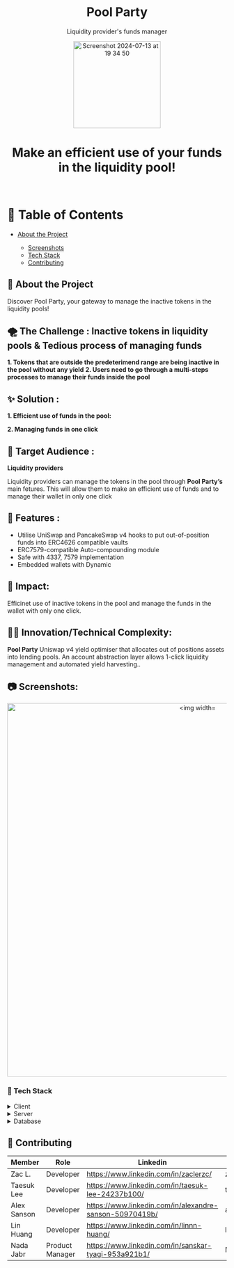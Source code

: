 
<div align="center">
  
  <Pool Party>
  <h1>Pool Party</h1>

   <div align="center"> 
  

  <p>
    Liquidity provider's funds manager

  </div>

<div align="center">

 <img width="200" alt="Screenshot 2024-07-13 at 19 34 50" src="https://github.com/user-attachments/assets/8bc9510f-25db-424a-a7dc-b08c74d8b7b8">

    
</div>

  <p>
     <h1>Make an efficient use of your funds in the liquidity pool!</h1>
  </p>
  
  

  </h4>
</div>

<br />

<!-- Table of Contents -->
# :notebook_with_decorative_cover: Table of Contents

- [About the Project](#star2-about-the-project)
  * [Screenshots](#camera-screenshots)
  * [Tech Stack](#space_invader-tech-stack)
  * [Contributing](#wave-contributing)
 


  <!-- About the Project -->
## :star2: About the Project
Discover Pool Party, your gateway to manage the inactive tokens in the liquidity pools!

<!-- The Challenge -->

 ## 🌪️ The Challenge : Inactive tokens in liquidity pools & Tedious process of managing funds

**1. Tokens that are outside the predeterimend range are being inactive in the pool without any yield**
**2. Users need to go through a multi-steps processes to manage their funds inside the pool**

<!-- Solution -->
 ## ✨ Solution :

**1. Efficient use of funds in the pool:** 

**2. Managing funds in one click** 

<!-- Modes -->
## 👥 Target Audience :


**Liquidity providers** 

Liquidity providers can manage the tokens in the pool through **Pool Party’s** main fetures. This will allow them to make an efficient use of funds and to manage their wallet in only one click

<!-- Features -->
## :dart: Features : 

- Utilise UniSwap and PancakeSwap v4 hooks to put out-of-position funds into ERC4626 compatible vaults
- ERC7579-compatible Auto-compounding module
- Safe with 4337, 7579 implementation
- Embedded wallets with Dynamic


<!-- Impact -->

## 📑 Impact:

Efficinet use of inactive tokens in the pool and manage the funds in the wallet with only one click.


<!-- **Innovation/Technical Complexity** -->

## 👩‍💻 Innovation/Technical Complexity:

**Pool Party** Uniswap v4 yield optimiser that allocates out of positions assets into lending pools. An account abstraction layer allows 1-click liquidity management and automated yield harvesting..



<!-- Screenshots -->

## :camera: Screenshots: 

<div align="center"> 
<img width="858" alt="<img width="858" alt="image" src="https://github.com/user-attachments/assets/7f1e9bb0-206c-4b20-a25e-23a380db4e0b">






    
</div>


<!-- TechStack -->
### :space_invader: Tech Stack

<details>
  <summary>Client</summary>
  <ul>
    - Blockchain: Ethereum
    - Programming language: Typescript and Solidity
    - Web frameworks: Next.js
    
    
    
  </ul>
</details>

<details>
  <summary>Server</summary>
  <ul>
    <li><a href="https://docs.python-telegram-bot.org/en/v20.6/index.html">python3-telegram-bot</a></li>


    
  </ul>
</details>

<details>
<summary>Database</summary>
  <ul>
    <li><a href="https://ethglobal.com/events/brussles/prizes/uniswap">uniswap</a></li>
    <li><a href="https://ethglobal.com/events/brussles/prizes/pancakeswap">pancakeswap</a></li>
    <li><a href="https://ethglobal.com/events/brussles/prizes/safe">safe</a></li>
    <li><a href="https://ethglobal.com/events/brussles/prizes/dynamic">dynamic</a></li>
  </ul>
</details>




<!-- Contributing -->
## :wave: Contributing



| Member  | Role | Linkedin | GitHub   |
| ----------- | ----------- |----------- |----------- |
| Zac L. | Developer | https://www.linkedin.com/in/zaclerzc/               | zlace0x              |
| Taesuk Lee  |  Developer                  | https://www.linkedin.com/in/taesuk-lee-24237b100/   | taesuklee       |
| Alex Sanson |  Developer                   | https://www.linkedin.com/in/alexandre-sanson-50970419b/   | asanson1404      |
| Lin Huang  |  Developer                   | https://www.linkedin.com/in/linnn-huang/   | linnnnnnh      |
| Nada Jabr      |  Product Manager          | https://www.linkedin.com/in/sanskar-tyagi-953a921b1/   | NJ-2021             |


 


